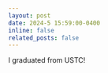 ```yaml
---
layout: post
date: 2024-5 15:59:00-0400
inline: false
related_posts: false
---
```


I graduated from USTC!
